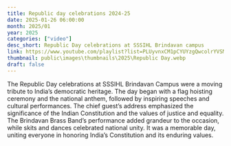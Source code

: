 ```yaml
---
title: Republic day celebrations 2024-25
date: 2025-01-26 06:00:00
month: 2025/01
year: 2025
categories: ["video"]
desc_short: Republic Day celebrations at SSSIHL Brindavan campus 
link: https://www.youtube.com/playlist?list=PLUyvnxCM1pCYUYzgQwcolrYVSMLCLdckv
thumbnail: public\images\thumbnails\2025\Republic Day.webp
draft: false
---
```


 The Republic Day celebrations at SSSIHL Brindavan Campus were a moving tribute to India’s democratic heritage. The day began with a flag hoisting ceremony and the national anthem, followed by inspiring speeches and cultural performances. The chief guest’s address emphasized the significance of the Indian Constitution and the values of justice and equality. The Brindavan Brass Band’s performance added grandeur to the occasion, while skits and dances celebrated national unity. It was a memorable day, uniting everyone in honoring India’s Constitution and its enduring values.
